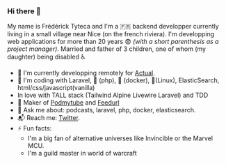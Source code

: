 ### Hi there 👋

My name is Frédérick Tyteca and I'm a 🇫🇷️ backend developper currently living in a small village near Nice (on the french riviera).
I'm developping web applications for more than 20 years 😨 _(with a short parenthesis as a project manager)_.
Married and father of 3 children, one of whom (my daughter) being disabled ♿

- 📝 I'm currently developping remotely for [Actual](https://www.groupeactual.eu/).
- 🎡 I'm coding with Laravel, 🐘 (php), 🐋 (docker), 🐧(Linux), ElasticSearch, html/css/javascript(vanilla)
- In love with TALL stack (Tailwind Alpine Livewire Laravel) and TDD
- 👷 Maker of [Podmytube](https://www.podmytube.com) and [Feedurl](https://feedurl.link)
- 💬 Ask me about: podcasts, laravel, php, docker, elasticsearch.
- 📬 Reach me: [Twitter](https://twitter.com/ftyteca).
- ⚡ Fun facts:
  - I'm a big fan of alternative universes like Invincible or the Marvel MCU.
  - I'm a guild master in world of warcraft
